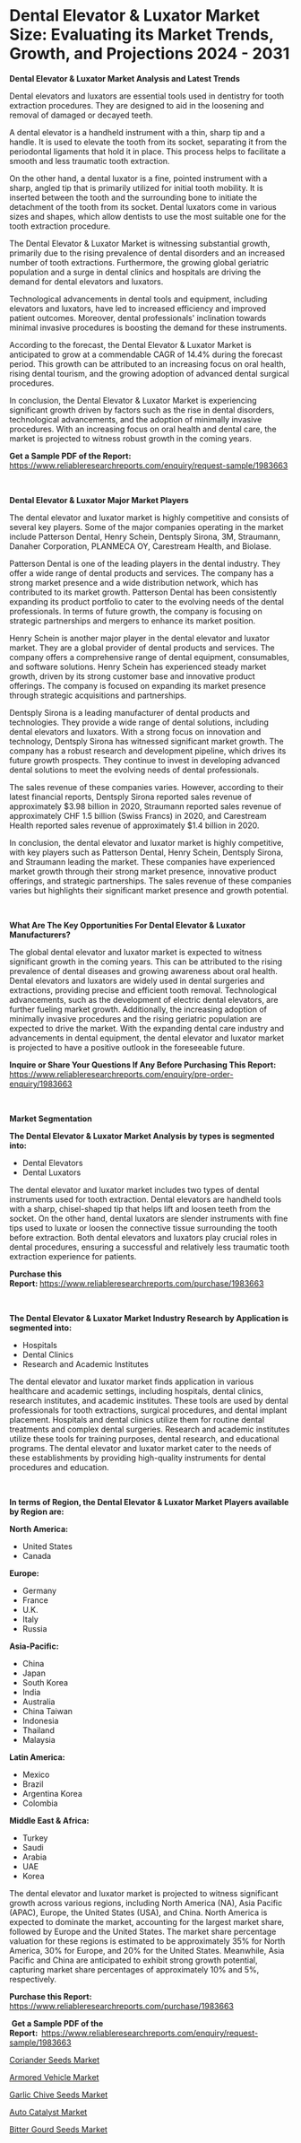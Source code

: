 <p><h1>Dental Elevator & Luxator Market Size: Evaluating its Market Trends, Growth, and Projections 2024 - 2031</h1></p><p><strong>Dental Elevator & Luxator Market Analysis and Latest Trends</strong></p>
<p><p>Dental elevators and luxators are essential tools used in dentistry for tooth extraction procedures. They are designed to aid in the loosening and removal of damaged or decayed teeth.</p><p>A dental elevator is a handheld instrument with a thin, sharp tip and a handle. It is used to elevate the tooth from its socket, separating it from the periodontal ligaments that hold it in place. This process helps to facilitate a smooth and less traumatic tooth extraction.</p><p>On the other hand, a dental luxator is a fine, pointed instrument with a sharp, angled tip that is primarily utilized for initial tooth mobility. It is inserted between the tooth and the surrounding bone to initiate the detachment of the tooth from its socket. Dental luxators come in various sizes and shapes, which allow dentists to use the most suitable one for the tooth extraction procedure.</p><p>The Dental Elevator & Luxator Market is witnessing substantial growth, primarily due to the rising prevalence of dental disorders and an increased number of tooth extractions. Furthermore, the growing global geriatric population and a surge in dental clinics and hospitals are driving the demand for dental elevators and luxators.</p><p>Technological advancements in dental tools and equipment, including elevators and luxators, have led to increased efficiency and improved patient outcomes. Moreover, dental professionals' inclination towards minimal invasive procedures is boosting the demand for these instruments.</p><p>According to the forecast, the Dental Elevator & Luxator Market is anticipated to grow at a commendable CAGR of 14.4% during the forecast period. This growth can be attributed to an increasing focus on oral health, rising dental tourism, and the growing adoption of advanced dental surgical procedures.</p><p>In conclusion, the Dental Elevator & Luxator Market is experiencing significant growth driven by factors such as the rise in dental disorders, technological advancements, and the adoption of minimally invasive procedures. With an increasing focus on oral health and dental care, the market is projected to witness robust growth in the coming years.</p></p>
<p><strong>Get a Sample PDF of the Report:&nbsp;</strong> <a href="https://www.reliableresearchreports.com/enquiry/request-sample/1983663">https://www.reliableresearchreports.com/enquiry/request-sample/1983663</a></p>
<p>&nbsp;</p>
<p><strong>Dental Elevator & Luxator Major Market Players</strong></p>
<p><p>The dental elevator and luxator market is highly competitive and consists of several key players. Some of the major companies operating in the market include Patterson Dental, Henry Schein, Dentsply Sirona, 3M, Straumann, Danaher Corporation, PLANMECA OY, Carestream Health, and Biolase.</p><p>Patterson Dental is one of the leading players in the dental industry. They offer a wide range of dental products and services. The company has a strong market presence and a wide distribution network, which has contributed to its market growth. Patterson Dental has been consistently expanding its product portfolio to cater to the evolving needs of the dental professionals. In terms of future growth, the company is focusing on strategic partnerships and mergers to enhance its market position.</p><p>Henry Schein is another major player in the dental elevator and luxator market. They are a global provider of dental products and services. The company offers a comprehensive range of dental equipment, consumables, and software solutions. Henry Schein has experienced steady market growth, driven by its strong customer base and innovative product offerings. The company is focused on expanding its market presence through strategic acquisitions and partnerships.</p><p>Dentsply Sirona is a leading manufacturer of dental products and technologies. They provide a wide range of dental solutions, including dental elevators and luxators. With a strong focus on innovation and technology, Dentsply Sirona has witnessed significant market growth. The company has a robust research and development pipeline, which drives its future growth prospects. They continue to invest in developing advanced dental solutions to meet the evolving needs of dental professionals.</p><p>The sales revenue of these companies varies. However, according to their latest financial reports, Dentsply Sirona reported sales revenue of approximately $3.98 billion in 2020, Straumann reported sales revenue of approximately CHF 1.5 billion (Swiss Francs) in 2020, and Carestream Health reported sales revenue of approximately $1.4 billion in 2020.</p><p>In conclusion, the dental elevator and luxator market is highly competitive, with key players such as Patterson Dental, Henry Schein, Dentsply Sirona, and Straumann leading the market. These companies have experienced market growth through their strong market presence, innovative product offerings, and strategic partnerships. The sales revenue of these companies varies but highlights their significant market presence and growth potential.</p></p>
<p>&nbsp;</p>
<p><strong>What Are The Key Opportunities For Dental Elevator & Luxator Manufacturers?</strong></p>
<p><p>The global dental elevator and luxator market is expected to witness significant growth in the coming years. This can be attributed to the rising prevalence of dental diseases and growing awareness about oral health. Dental elevators and luxators are widely used in dental surgeries and extractions, providing precise and efficient tooth removal. Technological advancements, such as the development of electric dental elevators, are further fueling market growth. Additionally, the increasing adoption of minimally invasive procedures and the rising geriatric population are expected to drive the market. With the expanding dental care industry and advancements in dental equipment, the dental elevator and luxator market is projected to have a positive outlook in the foreseeable future.</p></p>
<p><strong>Inquire or Share Your Questions If Any Before Purchasing This Report:</strong> <a href="https://www.reliableresearchreports.com/enquiry/pre-order-enquiry/1983663">https://www.reliableresearchreports.com/enquiry/pre-order-enquiry/1983663</a></p>
<p>&nbsp;</p>
<p><strong>Market Segmentation</strong></p>
<p><strong>The Dental Elevator & Luxator Market Analysis by types is segmented into:</strong></p>
<p><ul><li>Dental Elevators</li><li>Dental Luxators</li></ul></p>
<p><p>The dental elevator and luxator market includes two types of dental instruments used for tooth extraction. Dental elevators are handheld tools with a sharp, chisel-shaped tip that helps lift and loosen teeth from the socket. On the other hand, dental luxators are slender instruments with fine tips used to luxate or loosen the connective tissue surrounding the tooth before extraction. Both dental elevators and luxators play crucial roles in dental procedures, ensuring a successful and relatively less traumatic tooth extraction experience for patients.</p></p>
<p><strong>Purchase this Report:&nbsp;</strong><a href="https://www.reliableresearchreports.com/purchase/1983663">https://www.reliableresearchreports.com/purchase/1983663</a></p>
<p>&nbsp;</p>
<p><strong>The Dental Elevator & Luxator Market Industry Research by Application is segmented into:</strong></p>
<p><ul><li>Hospitals</li><li>Dental Clinics</li><li>Research and Academic Institutes</li></ul></p>
<p><p>The dental elevator and luxator market finds application in various healthcare and academic settings, including hospitals, dental clinics, research institutes, and academic institutes. These tools are used by dental professionals for tooth extractions, surgical procedures, and dental implant placement. Hospitals and dental clinics utilize them for routine dental treatments and complex dental surgeries. Research and academic institutes utilize these tools for training purposes, dental research, and educational programs. The dental elevator and luxator market cater to the needs of these establishments by providing high-quality instruments for dental procedures and education.</p></p>
<p>&nbsp;</p>
<p><strong>In terms of Region, the Dental Elevator & Luxator Market Players available by Region are:</strong></p>
<p>
    <p> <strong> North America: </strong>
        <ul>
            <li>United States</li>
            <li>Canada</li>
        </ul>
        </p> 
    <p> <strong> Europe: </strong>
        <ul>
            <li>Germany</li>
            <li>France</li>
            <li>U.K.</li>
            <li>Italy</li>
            <li>Russia</li>
        </ul>
        </p> 
    <p> <strong> Asia-Pacific: </strong>
        <ul>
            <li>China</li>
            <li>Japan</li>
            <li>South Korea</li>
            <li>India</li>
            <li>Australia</li>
            <li>China Taiwan</li>
            <li>Indonesia</li>
            <li>Thailand</li>
            <li>Malaysia</li>
        </ul>
        </p> 
    <p> <strong> Latin America: </strong>
        <ul>
            <li>Mexico</li>
            <li>Brazil</li>
            <li>Argentina Korea</li>
            <li>Colombia</li>
        </ul>
        </p> 
    <p> <strong> Middle East & Africa: </strong>
        <ul>
            <li>Turkey</li>
            <li>Saudi</li>
            <li>Arabia</li>
            <li>UAE</li>
            <li>Korea</li>
        </ul>
    </p>
    </p>
<p><p>The dental elevator and luxator market is projected to witness significant growth across various regions, including North America (NA), Asia Pacific (APAC), Europe, the United States (USA), and China. North America is expected to dominate the market, accounting for the largest market share, followed by Europe and the United States. The market share percentage valuation for these regions is estimated to be approximately 35% for North America, 30% for Europe, and 20% for the United States. Meanwhile, Asia Pacific and China are anticipated to exhibit strong growth potential, capturing market share percentages of approximately 10% and 5%, respectively.</p></p>
<p><strong>Purchase this Report: </strong><a href="https://www.reliableresearchreports.com/purchase/1983663">https://www.reliableresearchreports.com/purchase/1983663</a></p>
<p>&nbsp;<strong>Get a Sample PDF of the Report:&nbsp;&nbsp;</strong><a href="https://www.reliableresearchreports.com/enquiry/request-sample/1983663">https://www.reliableresearchreports.com/enquiry/request-sample/1983663</a></p>
<p><strong></strong></p>
<p><p><a href="https://medium.com/p/6bf3859898fb/edit">Coriander Seeds Market</a></p><p><a href="https://medium.com/p/9d6c86b60bea/edit">Armored Vehicle Market</a></p><p><a href="https://medium.com/p/d8e0c8a7c989/edit">Garlic Chive Seeds Market</a></p><p><a href="https://medium.com/p/fcb50cc429c5/edit">Auto Catalyst Market</a></p><p><a href="https://medium.com/p/afb8c6889b9f/edit">Bitter Gourd Seeds Market</a></p></p>